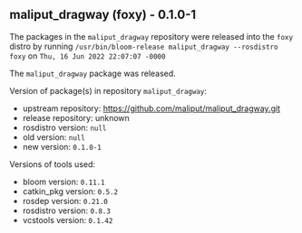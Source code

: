 ## maliput_dragway (foxy) - 0.1.0-1

The packages in the `maliput_dragway` repository were released into the `foxy` distro by running `/usr/bin/bloom-release maliput_dragway --rosdistro foxy` on `Thu, 16 Jun 2022 22:07:07 -0000`

The `maliput_dragway` package was released.

Version of package(s) in repository `maliput_dragway`:

- upstream repository: https://github.com/maliput/maliput_dragway.git
- release repository: unknown
- rosdistro version: `null`
- old version: `null`
- new version: `0.1.0-1`

Versions of tools used:

- bloom version: `0.11.1`
- catkin_pkg version: `0.5.2`
- rosdep version: `0.21.0`
- rosdistro version: `0.8.3`
- vcstools version: `0.1.42`


